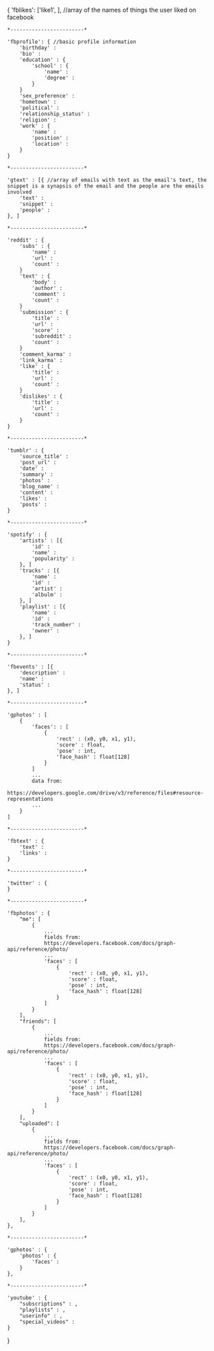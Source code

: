 {
    'fblikes': ['like1', ], //array of the names of things the user liked on facebook
    
    *------------------------*    
    
    'fbprofile': { //basic profile information
        'birthday' :
        'bio' :
        'education' : {
            'school' : {
                'name' :
                'degree' : 
            }
        }
        'sex_preference' :
        'hometown' :
        'political' :
        'relationship_status' :
        'religion' :
        'work' : {
            'name' :
            'position' :
            'location' :
        }
    }

    *------------------------*    

    'gtext' : [{ //array of emails with text as the email's text, the snippet is a synapsis of the email and the people are the emails involved
        'text' :
        'snippet' :
        'people' : 
    }, ]
 
    *------------------------*    

    'reddit' : { 
        'subs' : {
            'name' :
            'url' :
            'count' :
        }
        'text' : {
            'body' :
            'author' :
            'comment' :
            'count' :
        }
        'submission' : {
            'title' :
            'url' :
            'score' :
            'subreddit' :
            'count' :
        }
        'comment_karma' :
        'link_karma' :
        'like' : {
            'title' :
            'url' :
            'count' :
        }
        'dislikes' : {
            'title' :
            'url' :
            'count' :
        }
    }     
    
    *------------------------*    

    'tumblr' : {
        'source_title' :
        'post_url' :
        'date' :
        'summary' :
        'photos' :
        'blog_name' :
        'content' :
        'likes' :
        'posts' :
    }

    *------------------------*    
    
    'spotify' : {
        'artists' : [{
            'id' :
            'name' :
            'popularity' :
        }, ]
        'tracks' : [{
            'name' :
            'id' :
            'artist' :
            'albulm' :
        }, ]
        'playlist' : [{
            'name' :
            'id' : 
            'track_number' :
            'owner' :
        }, ]
    }

    *------------------------*    

    'fbevents' : [{
        'description' :
        'name' :
        'status' :
    }, ]

    *------------------------*    

    'gphotos' : [
        {
            'faces': : [
                {
                    'rect' : (x0, y0, x1, y1),
                    'score' : float,
                    'pose' : int,
                    'face_hash' : float[128]
                }
            ]
            ... 
            data from:
            https://developers.google.com/drive/v3/reference/files#resource-representations
            ...
        }
    ]

    *------------------------*    

    'fbtext' : {
        'text' :
        'links' :
    }

    *------------------------*    

    'twitter' : {
    }

    *------------------------*    

    'fbphotos' : {
        "me": [
            {
                ...
                fields from:
                https://developers.facebook.com/docs/graph-api/reference/photo/
                ...
                'faces' : [
                    {
                        'rect' : (x0, y0, x1, y1),
                        'score' : float,
                        'pose' : int,
                        'face_hash' : float[128]
                    }
                ]
            }
        ],
        "friends": [
            {
                ...
                fields from:
                https://developers.facebook.com/docs/graph-api/reference/photo/
                ...
                'faces' : [
                    {
                        'rect' : (x0, y0, x1, y1),
                        'score' : float,
                        'pose' : int,
                        'face_hash' : float[128]
                    }
                ]
            }
        ],
        "uploaded": [
            {
                ...
                fields from:
                https://developers.facebook.com/docs/graph-api/reference/photo/
                ...
                'faces' : [
                    {
                        'rect' : (x0, y0, x1, y1),
                        'score' : float,
                        'pose' : int,
                        'face_hash' : float[128]
                    }
                ]
            }
        ],
    },

    *------------------------*    

    'gphotos' : {
        'photos' : {
            'faces' :
        }
    },

    *------------------------*    

    'youtube' : {
        "subscriptions" : ,
        "playlists" : ,
        "userinfo" : ,
        "special_videos" : 
    }
    
}
